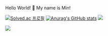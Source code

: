 
Hello World! 👋
My name is Min!

[![Solved.ac
프로필](http://mazassumnida.wtf/api/v2/generate_badge?boj=jm98675)](https://solved.ac/{handle})
[![Anurag's GitHub stats](https://github-readme-stats.vercel.app/api?username=Research-Mini)](https://github.com/anuraghazra/github-readme-stats)
<img src="https://img.shields.io/badge/cplusplus-#00599C?style=flat-square&logo=html5&logoColor=#00599C"/>

<img src="https://img.shields.io/badge/unity-%23000000.svg?&style=for-the-badge&logo=unity&logoColor=white" />
